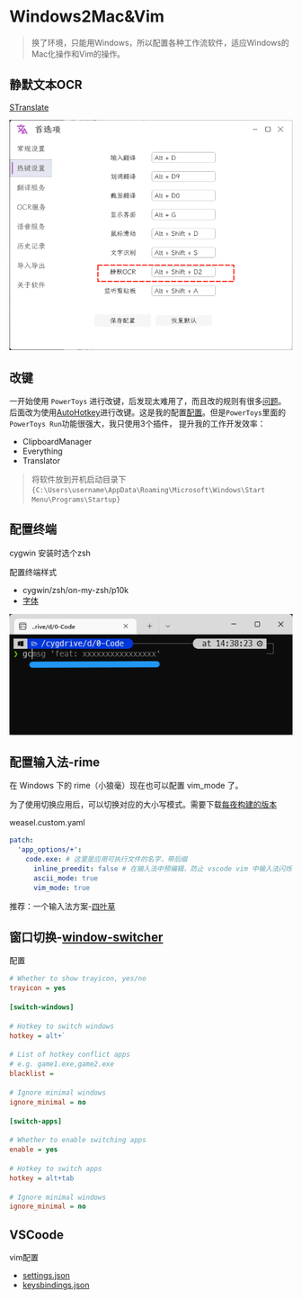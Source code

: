 # Windows2Mac&Vim

> 换了环境，只能用Windows，所以配置各种工作流软件，适应Windows的Mac化操作和Vim的操作。

## 静默文本OCR

[STranslate](https://github.com/zggsong/stranslate)

![](./assets/1.png)
## 改键

一开始使用 `PowerToys` 进行改键，后发现太难用了，而且改的规则有很多[问题]( https://eli-ven.github.io/posts/shortcuts/)。后面改为使用[AutoHotkey](https://www.autohotkey.com/)进行改键。这是我的配置[配置](./assets/maps.ahk)。但是`PowerToys`里面的`PowerToys Run`功能很强大，我只使用3个插件， 提升我的工作开发效率：

- ClipboardManager
- Everything
- Translator

> 将软件放到开机启动目录下`{C:\Users\username\AppData\Roaming\Microsoft\Windows\Start Menu\Programs\Startup}`

## 配置终端 

cygwin   安装时选个zsh

配置终端样式 

- cygwin/zsh/on-my-zsh/p10k
- [字体](https://github.com/romkatv/powerlevel10k?tab=readme-ov-file#meslo-nerd-font-patched-for-powerlevel10k)

![./assets/2.png](./assets/2.png)

## 配置输入法-rime

在 Windows 下的 rime（小狼毫）现在也可以配置 vim_mode 了。  

为了使用切换应用后，可以切换对应的大小写模式。需要下载[每夜构建的版本](https://github.com/rime/weasel/releases/tag/latest)

weasel.custom.yaml  
```yaml
patch:  
  'app_options/+':  
    code.exe: # 这里是应用可执行文件的名字，带后缀  
      inline_preedit: false # 在输入法中预编辑，防止 vscode vim 中输入法闪烁  
      ascii_mode: true  
      vim_mode: true
```

推荐：一个输入法方案-[四叶草](https://github.com/fkxxyz/rime-cloverpinyin)


## 窗口切换-[window-switcher](https://github.com/sigoden/window-switcher)

配置

```ini
# Whether to show trayicon, yes/no
trayicon = yes 

[switch-windows]

# Hotkey to switch windows
hotkey = alt+`

# List of hotkey conflict apps
# e.g. game1.exe,game2.exe
blacklist =

# Ignore minimal windows
ignore_minimal = no

[switch-apps]

# Whether to enable switching apps
enable = yes

# Hotkey to switch apps
hotkey = alt+tab

# Ignore minimal windows
ignore_minimal = no
```

## VSCoode

vim配置

- [settings.json](./assets/settings.json)
- [keysbindings.json](./assets/keysbindings.json)